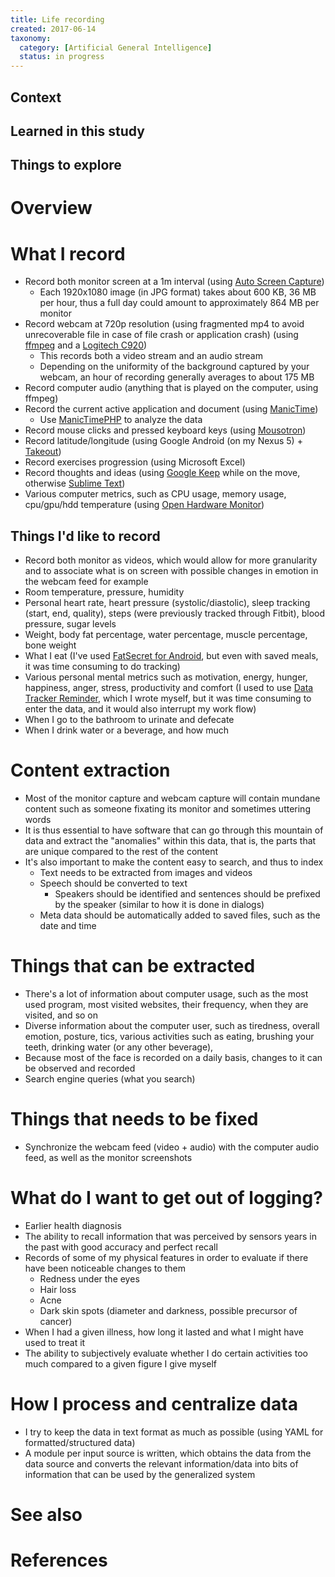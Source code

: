 ```yaml
---
title: Life recording
created: 2017-06-14
taxonomy:
  category: [Artificial General Intelligence]
  status: in progress
---
```


## Context

## Learned in this study

## Things to explore

# Overview

# What I record
* Record both monitor screen at a 1m interval (using [Auto Screen Capture](https://github.com/gavinkendall/autoscreen))
	* Each 1920x1080 image (in JPG format) takes about 600 KB, 36 MB per hour, thus a full day could amount to approximately 864 MB per monitor
* Record webcam at 720p resolution (using fragmented mp4 to avoid unrecoverable file in case of file crash or application crash) (using [ffmpeg](https://ffmpeg.org/) and a [Logitech C920](https://www.logitech.com/en-ca/product/hd-pro-webcam-c920))
	* This records both a video stream and an audio stream
	* Depending on the uniformity of the background captured by your webcam, an hour of recording generally averages to about 175 MB
* Record computer audio (anything that is played on the computer, using ffmpeg)
* Record the current active application and document (using [ManicTime](http://www.manictime.com/))
	* Use [ManicTimePHP](https://github.com/ManicTimeTools/ManicTimePHP) to analyze the data
* Record mouse clicks and pressed keyboard keys (using [Mousotron](http://www.blacksunsoftware.com/mousotron.html))
* Record latitude/longitude (using Google Android (on my Nexus 5) + [Takeout](https://takeout.google.com/settings/takeout))
* Record exercises progression (using Microsoft Excel)
* Record thoughts and ideas (using [Google Keep](https://keep.google.com) while on the move, otherwise [Sublime Text](https://www.sublimetext.com/))
* Various computer metrics, such as CPU usage, memory usage, cpu/gpu/hdd temperature (using [Open Hardware Monitor](http://openhardwaremonitor.org/))

## Things I'd like to record
* Record both monitor as videos, which would allow for more granularity and to associate what is on screen with possible changes in emotion in the webcam feed for example
* Room temperature, pressure, humidity
* Personal heart rate, heart pressure (systolic/diastolic), sleep tracking (start, end, quality), steps (were previously tracked through Fitbit), blood pressure, sugar levels
* Weight, body fat percentage, water percentage, muscle percentage, bone weight
* What I eat (I've used [FatSecret for Android](https://play.google.com/store/apps/details?id=com.fatsecret.android&hl=en), but even with saved meals, it was time consuming to do tracking)
* Various personal mental metrics such as motivation, energy, hunger, happiness, anger, stress, productivity and comfort (I used to use [Data Tracker Reminder](https://github.com/tomzx/data-tracker-mobile), which I wrote myself, but it was time consuming to enter the data, and it would also interrupt my work flow)
* When I go to the bathroom to urinate and defecate
* When I drink water or a beverage, and how much

# Content extraction
* Most of the monitor capture and webcam capture will contain mundane content such as someone fixating its monitor and sometimes uttering words
* It is thus essential to have software that can go through this mountain of data and extract the "anomalies" within this data, that is, the parts that are unique compared to the rest of the content
* It's also important to make the content easy to search, and thus to index
	* Text needs to be extracted from images and videos
	* Speech should be converted to text
		* Speakers should be identified and sentences should be prefixed by the speaker (similar to how it is done in dialogs)
	* Meta data should be automatically added to saved files, such as the date and time

# Things that can be extracted
* There's a lot of information about computer usage, such as the most used program, most visited websites, their frequency, when they are visited, and so on
* Diverse information about the computer user, such as tiredness, overall emotion, posture, tics, various activities such as eating, brushing your teeth, drinking water (or any other beverage),
* Because most of the face is recorded on a daily basis, changes to it can be observed and recorded
* Search engine queries (what you search)

# Things that needs to be fixed
* Synchronize the webcam feed (video + audio) with the computer audio feed, as well as the monitor screenshots

# What do I want to get out of logging?
* Earlier health diagnosis
* The ability to recall information that was perceived by sensors years in the past with good accuracy and perfect recall
* Records of some of my physical features in order to evaluate if there have been noticeable changes to them
	* Redness under the eyes
	* Hair loss
	* Acne
	* Dark skin spots (diameter and darkness, possible precursor of cancer)
* When I had a given illness, how long it lasted and what I might have used to treat it
* The ability to subjectively evaluate whether I do certain activities too much compared to a given figure I give myself

# How I process and centralize data
* I try to keep the data in text format as much as possible (using YAML for formatted/structured data)
* A module per input source is written, which obtains the data from the data source and converts the relevant information/data into bits of information that can be used by the generalized system

# See also

# References
